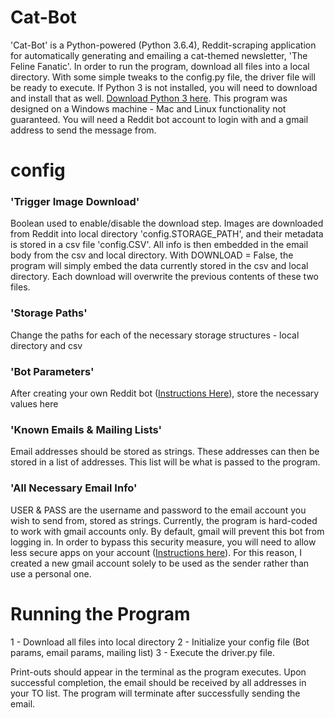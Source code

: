 # Cat-Bot
'Cat-Bot' is a Python-powered (Python 3.6.4), Reddit-scraping application for automatically generating and emailing a cat-themed newsletter, 'The Feline Fanatic'. In order to run the program, download all files into a local directory. With some simple tweaks to the config.py file, the driver file will be ready to execute. If Python 3 is not installed, you will need to download and install that as well. [Download Python 3 here](https://www.python.org/downloads/). This program was designed on a Windows machine - Mac and Linux functionality not guaranteed. You will need a Reddit bot account to login with and a gmail address to send the message from. 

# config
### 'Trigger Image Download'
Boolean used to enable/disable the download step. Images are downloaded from Reddit into local directory 'config.STORAGE_PATH', and their metadata is stored in a csv file 'config.CSV'. All info is then embedded in the email body from the csv and local directory. With DOWNLOAD = False, the program will simply embed the data currently stored in the csv and local directory. Each download will overwrite the previous contents of these two files.

### 'Storage Paths'
Change the paths for each of the necessary storage structures - local directory and csv

### 'Bot Parameters'
After creating your own Reddit bot ([Instructions Here](http://pythonforengineers.com/build-a-reddit-bot-part-1/)), store the necessary values here

### 'Known Emails & Mailing Lists'
Email addresses should be stored as strings. These addresses can then be stored in a list of addresses. This list will be what is passed to the program. 

### 'All Necessary Email Info'
USER & PASS are the username and password to the email account you wish to send from, stored as strings. Currently, the program is hard-coded to work with gmail accounts only. By default, gmail will prevent this bot from logging in. In order to bypass this security measure, you will need to allow less secure apps on your account ([Instructions here](https://support.google.com/accounts/answer/6010255?hl=en)). For this reason, I created a new gmail account solely to be used as the sender rather than use a personal one. 

# Running the Program
1 - Download all files into local directory
2 - Initialize your config file (Bot params, email params, mailing list)
3 - Execute the driver.py file. 

Print-outs should appear in the terminal as the program executes. Upon successful completion, the email should be received by all addresses in your TO list. The program will terminate after successfully sending the email.
